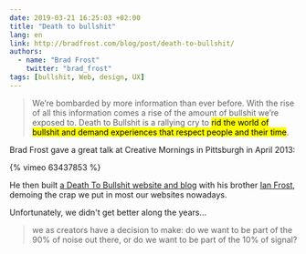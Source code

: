 ```yaml
---
date: 2019-03-21 16:25:03 +02:00
title: "Death to bullshit"
lang: en
link: http://bradfrost.com/blog/post/death-to-bullshit/
authors:
  - name: "Brad Frost"
    twitter: "brad_frost"
tags: [bullshit, Web, design, UX]
---
```


> We’re bombarded by more information than ever before. With the rise of all this information comes a rise of the amount of bullshit we’re exposed to. Death to Bullshit is a rallying cry to <mark>rid the world of bullshit and demand experiences that respect people and their time</mark>.

Brad Frost gave a great talk at Creative Mornings in Pittsburgh in April 2013:

{% vimeo 63437853 %}

He then built [a Death To Bullshit website and blog](http://deathtobullshit.com/) with his brother [Ian Frost](http://ianfrostweather.com/), demoing the crap we put in most our websites nowadays.

Unfortunately, we didn't get better along the years…

> we as creators have a decision to make: do we want to be part of the 90% of noise out there, or do we want to be part of the 10% of signal?
